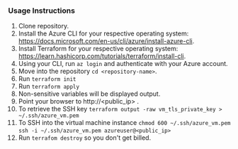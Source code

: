 ### Usage Instructions

1. Clone repository.
2. Install the Azure CLI for your respective operating system: https://docs.microsoft.com/en-us/cli/azure/install-azure-cli.
3. Install Terraform for your respective operating system: https://learn.hashicorp.com/tutorials/terraform/install-cli.
3. Using your CLI, run ``` az login ``` and authenticate with your Azure account.
4. Move into the repository ``` cd <repository-name> ```.
5. Run ``` terraform init ```
7. Run ``` terraform apply ```
8. Non-sensitive variables will be displayed output.
8. Point your browser to http://<public_ip> .
9. To retrieve the SSH key ``` terraform output -raw vm_tls_private_key > ~/.ssh/azure_vm.pem ```
10. To SSH into the virtual machine instance
    ``` chmod 600 ~/.ssh/azure_vm.pem ```
    ``` ssh -i ~/.ssh/azure_vm.pem azureuser@<public_ip> ```
11. Run ``` terrafom destroy ``` so you don't get billed.
